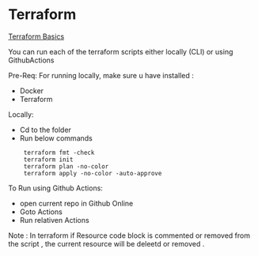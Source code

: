 # Terraform

[Terraform Basics](https://gist.github.com/j-thepac/e837155bee50e3bcce04a64876ba35ac)

You can run each of the terraform scripts either locally (CLI)  or using GithubActions

Pre-Req:
    For running locally, make sure u have installed :
- Docker
- Terraform

Locally:
- Cd to the folder 
- Run below commands 
    ```
     terraform fmt -check
     terraform init
     terraform plan -no-color
     terraform apply -no-color -auto-approve
    ```

To Run using Github Actions:
- open current repo in Github Online
- Goto Actions
- Run relativen Actions 

Note : In terraform if Resource code block is commented or removed from the script , the current resource will be deleetd or removed .

